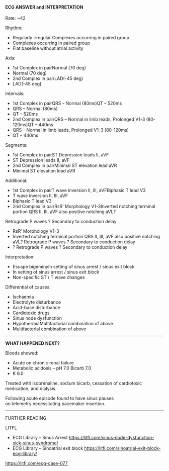 #### ECG ANSWER and INTERPRETATION

Rate: ~42 

Rhythm:
* Regularly irregular Complexes occurring in paired group 
* Complexes occurring in paired group 
* Flat baseline without atrial activity 

Axis:
* 1st Complex in pairNormal (70 deg) 
* Normal (70 deg) 
* 2nd Complex in pairLAD(-45 deg) 
* LAD(-45 deg) 

Intervals:
* 1st Complex in pairQRS – Normal (80ms)QT – 520ms 
* QRS – Normal (80ms) 
* QT – 520ms 
* 2nd Complex in pairQRS – Normal in limb leads, Prolonged V1-3 (80-120ms)QT – 440ms 
* QRS – Normal in limb leads, Prolonged V1-3 (80-120ms) 
* QT – 440ms 

Segments:
* 1st Complex in pairST Depression leads II, aVF 
* ST Depression leads II, aVF 
* 2nd Complex in pairMinimal ST elevation lead aVR 
* Minimal ST elevation lead aVR 

Additional:
* 1st Complex in pairT wave inversion II, III, aVFBiphasic T lead V3 
* T wave inversion II, III, aVF 
* Biphasic T lead V3 
* 2nd Complex in pairRsR’ Morphology V1-3Inverted notching terminal portion QRS II, III, aVF also positive notching aVL?

Retrograde P waves ? Secondary to conduction delay 
* RsR’ Morphology V1-3 
* Inverted notching terminal portion QRS II, III, aVF also positive notching aVL? Retrograde P waves ? Secondary to conduction delay 
* ? Retrograde P waves ? Secondary to conduction delay 

Interpretation:
* Escape bigeminyIn setting of sinus arrest / sinus exit block 
* In setting of sinus arrest / sinus exit block 
* Non-specific ST / T wave changes 

Differential of causes:
* Ischaemia 
* Electrolyte disturbance 
* Acid-base disturbance 
* Cardiotoxic drugs 
* Sinus node dysfunction 
* HypothermiaMultifactorial combination of above 
* Multifactorial combination of above 

---------------

**WHAT HAPPENED NEXT?**

Bloods showed:
* Acute on chronic renal failure 
* Metabolic acidosis – pH 7.0 Bicarb 7.0 
* K 6.0 

Treated with isoprenaline, sodium bicarb, cessation of cardiotoxic medication, and dialysis.

Following acute episode found to have sinus pauses on telemetry necessitating pacemaker insertion.

---------------

FURTHER READING

LITFL
* ECG Library – Sinus Arrest <https://litfl.com/sinus-node-dysfunction-sick-sinus-syndrome/>
* ECG Library – Sinoatrial exit block <https://litfl.com/sinoatrial-exit-block-ecg-library/>

<https://litfl.com/ecg-case-077>
